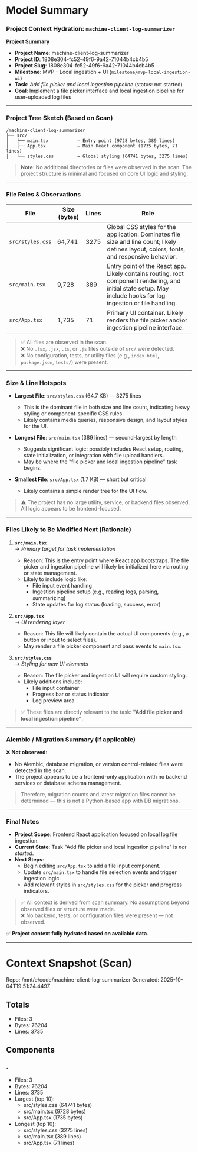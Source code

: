 # Model Summary

### Project Context Hydration: `machine-client-log-summarizer`

**Project Summary**  
- **Project Name**: machine-client-log-summarizer  
- **Project ID**: 1808e304-fc52-49f6-9a42-71044b4cb4b5  
- **Project Slug**: 1808e304-fc52-49f6-9a42-71044b4cb4b5  
- **Milestone**: MVP - Local ingestion + UI (`milestone/mvp-local-ingestion-ui`)  
- **Task**: *Add file picker and local ingestion pipeline* (status: not started)  
- **Goal**: Implement a file picker interface and local ingestion pipeline for user-uploaded log files  

---

### Project Tree Sketch (Based on Scan)

```
/machine-client-log-summarizer
├── src/
│   ├── main.tsx           ← Entry point (9728 bytes, 389 lines)
│   ├── App.tsx            ← Main React component (1735 bytes, 71 lines)
│   └── styles.css         ← Global styling (64741 bytes, 3275 lines)
```

> **Note**: No additional directories or files were observed in the scan. The project structure is minimal and focused on core UI logic and styling.

---

### File Roles & Observations

| File | Size (bytes) | Lines | Role |
|------|--------------|-------|------|
| `src/styles.css` | 64,741 | 3275 | Global CSS styles for the application. Dominates file size and line count; likely defines layout, colors, fonts, and responsive behavior. |
| `src/main.tsx` | 9,728 | 389 | Entry point of the React app. Likely contains routing, root component rendering, and initial state setup. May include hooks for log ingestion or file handling. |
| `src/App.tsx` | 1,735 | 71 | Primary UI container. Likely renders the file picker and/or ingestion pipeline interface. |

> ✅ All files are observed in the scan.  
> ❌ No `.tsx`, `.jsx`, `.ts`, or `.js` files outside of `src/` were detected.  
> ❌ No configuration, tests, or utility files (e.g., `index.html`, `package.json`, `tests/`) were present.

---

### Size & Line Hotspots

- **Largest File**: `src/styles.css` (64.7 KB) — 3275 lines  
  - This is the dominant file in both size and line count, indicating heavy styling or component-specific CSS rules.
  - Likely contains media queries, responsive design, and layout styles for the UI.

- **Longest File**: `src/main.tsx` (389 lines) — second-largest by length  
  - Suggests significant logic: possibly includes React setup, routing, state initialization, or integration with file upload handlers.
  - May be where the "file picker and local ingestion pipeline" task begins.

- **Smallest File**: `src/App.tsx` (1.7 KB) — short but critical  
  - Likely contains a simple render tree for the UI flow.

> ⚠️ The project has no large utility, service, or backend files observed. All logic appears to be frontend-focused.

---

### Files Likely to Be Modified Next (Rationale)

1. **`src/main.tsx`**  
   → *Primary target for task implementation*  
   - Reason: This is the entry point where React app bootstraps. The file picker and ingestion pipeline will likely be initialized here via routing or state management.
   - Likely to include logic like:
     - File input event handling
     - Ingestion pipeline setup (e.g., reading logs, parsing, summarizing)
     - State updates for log status (loading, success, error)

2. **`src/App.tsx`**  
   → *UI rendering layer*  
   - Reason: This file will likely contain the actual UI components (e.g., a button or input to select files).
   - May render a file picker component and pass events to `main.tsx`.

3. **`src/styles.css`**  
   → *Styling for new UI elements*  
   - Reason: The file picker and ingestion UI will require custom styling.
   - Likely additions include:
     - File input container
     - Progress bar or status indicator
     - Log preview area

> ✅ These files are directly relevant to the task: **"Add file picker and local ingestion pipeline"**.

---

### Alembic / Migration Summary (if applicable)

❌ **Not observed**:  
- No Alembic, database migration, or version control-related files were detected in the scan.  
- The project appears to be a frontend-only application with no backend services or database schema management.

> Therefore, migration counts and latest migration files cannot be determined — this is not a Python-based app with DB migrations.

---

### Final Notes

- **Project Scope**: Frontend React application focused on local log file ingestion.
- **Current State**: Task "Add file picker and local ingestion pipeline" is *not started*.
- **Next Steps**:
  - Begin editing `src/App.tsx` to add a file input component.
  - Update `src/main.tsx` to handle file selection events and trigger ingestion logic.
  - Add relevant styles in `src/styles.css` for the picker and progress indicators.

> ✅ All context is derived from scan summary. No assumptions beyond observed files or structure were made.  
> ❌ No backend, tests, or configuration files were present — not observed.  

✅ **Project context fully hydrated based on available data**.

---

# Context Snapshot (Scan)

Repo: /mnt/e/code/machine-client-log-summarizer
Generated: 2025-10-04T19:51:24.449Z

## Totals
- Files: 3
- Bytes: 76204
- Lines: 3735

## Components
### .
- Files: 3
- Bytes: 76204
- Lines: 3735
- Largest (top 10):
  - src/styles.css (64741 bytes)
  - src/main.tsx (9728 bytes)
  - src/App.tsx (1735 bytes)
- Longest (top 10):
  - src/styles.css (3275 lines)
  - src/main.tsx (389 lines)
  - src/App.tsx (71 lines)
